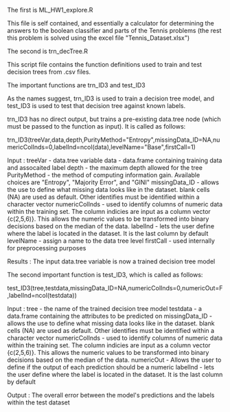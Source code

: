 The first is ML_HW1_explore.R

This file is self contained, and essentially a calculator for determining the 
answers to the boolean classifier and parts of the Tennis problems (the rest 
this problem is solved using the excel file "Tennis_Dataset.xlsx")

The second is trn_decTree.R

This script file contains the function definitions used to train and test 
decision trees from .csv files.

The important functions are trn_ID3 and test_ID3

As the names suggest, trn_ID3 is used to train a decision tree model, and test_ID3 is used
to test that decision tree against known labels.

trn_ID3 has no direct output, but trains a pre-existing data.tree node (which 
must be passed to the function as input). It is called as follows:

trn_ID3(treeVar,data,depth,PurityMethod="Entropy",missingData_ID=NA,numericColInds=0,labelInd=ncol(data),levelName="Base",firstCall=1)

Input :
treeVar - data.tree variable
data - data.frame containing training data and assocaited label
depth - the maximum depth allowed for the tree
PurityMethod - the method of computing information gain. Available choices are "Entropy",
"Majority Error", and "GINI"
missingData_ID - allows the use to define what missing data looks like in the dataset.
blank cells (NA) are used as default. Other identifies must be identified within a character vector
numericColInds - used to identify columns of numeric data within the training set. The column indicies
are input as a column vector {c(2,5,6)}. This allows the numeric values to be transformed into 
binary decisions based on the median of the data.
labelInd - lets the user define where the label is located in the dataset. It is the last column by default
levelName - assign a name to the data tree level
firstCall - used internally for preprocessing purposes

Results :
The input data.tree variable is now a trained decision tree model


The second important function is test_ID3, which is called as follows:

test_ID3(tree,testdata,missingData_ID=NA,numericColInds=0,numericOut=F,labelInd=ncol(testdata))

Input :
tree - the name of the trained decision tree model
testdata - a data.frame containing the attributes to be predicted on
missingData_ID - allows the use to define what missing data looks like in the dataset.
blank cells (NA) are used as default. Other identifies must be identified within a character vector
numericColInds - used to identify columns of numeric data within the training set. The column indicies
are input as a column vector {c(2,5,6)}. This allows the numeric values to be transformed into 
binary decisions based on the median of the data.
numericOut - Allows the user to define if the output of each prediction should be a numeric 
labelInd - lets the user define where the label is located in the dataset. It is the last column by default

Output : 
The overall error between the model's predictions and the labels within the test dataset
